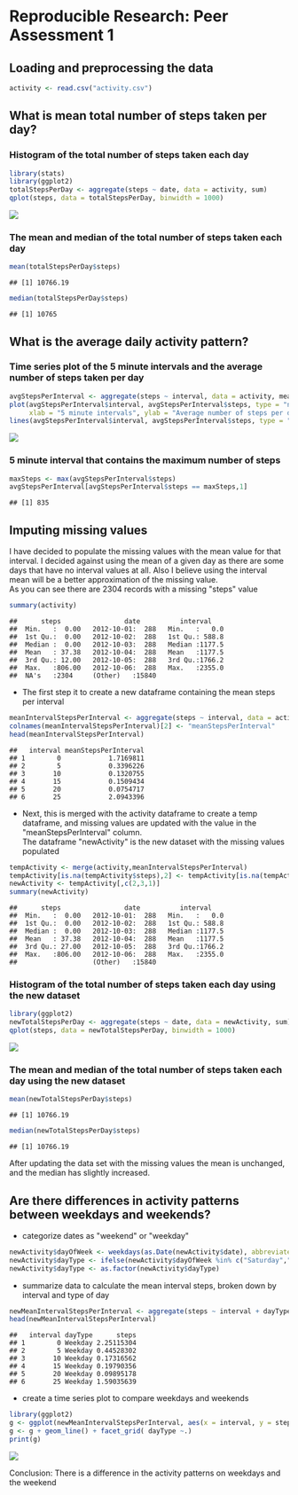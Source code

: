 # Reproducible Research: Peer Assessment 1


## Loading and preprocessing the data


```r
activity <- read.csv("activity.csv")
```


## What is mean total number of steps taken per day?

### Histogram of the total number of steps taken each day


```r
library(stats)
library(ggplot2)
totalStepsPerDay <- aggregate(steps ~ date, data = activity, sum)
qplot(steps, data = totalStepsPerDay, binwidth = 1000)
```

![](PA1_template_files/figure-html/unnamed-chunk-2-1.png) 

### The mean and median of the total number of steps taken each day


```r
mean(totalStepsPerDay$steps)
```

```
## [1] 10766.19
```

```r
median(totalStepsPerDay$steps)
```

```
## [1] 10765
```

## What is the average daily activity pattern?

### Time series plot of the 5 minute intervals and the average number of steps taken per day

```r
avgStepsPerInterval <- aggregate(steps ~ interval, data = activity, mean)
plot(avgStepsPerInterval$interval, avgStepsPerInterval$steps, type = "n", 
     xlab = "5 minute intervals", ylab = "Average number of steps per day")
lines(avgStepsPerInterval$interval, avgStepsPerInterval$steps, type = "l")
```

![](PA1_template_files/figure-html/unnamed-chunk-4-1.png) 

### 5 minute interval that contains the maximum number of steps


```r
maxSteps <- max(avgStepsPerInterval$steps)
avgStepsPerInterval[avgStepsPerInterval$steps == maxSteps,1]
```

```
## [1] 835
```

## Imputing missing values

I have decided to populate the missing values with the mean value for that interval. I decided against using the mean of a given day as there are some days that have no interval values at all. Also I believe using the interval mean will be a better approximation of the missing value.  
As you can see there are 2304 records with a missing "steps" value


```r
summary(activity)
```

```
##      steps                date          interval     
##  Min.   :  0.00   2012-10-01:  288   Min.   :   0.0  
##  1st Qu.:  0.00   2012-10-02:  288   1st Qu.: 588.8  
##  Median :  0.00   2012-10-03:  288   Median :1177.5  
##  Mean   : 37.38   2012-10-04:  288   Mean   :1177.5  
##  3rd Qu.: 12.00   2012-10-05:  288   3rd Qu.:1766.2  
##  Max.   :806.00   2012-10-06:  288   Max.   :2355.0  
##  NA's   :2304     (Other)   :15840
```

- The first step it to create a new dataframe containing the mean steps per interval

```r
meanIntervalStepsPerInterval <- aggregate(steps ~ interval, data = activity, mean)
colnames(meanIntervalStepsPerInterval)[2] <- "meanStepsPerInterval"
head(meanIntervalStepsPerInterval)
```

```
##   interval meanStepsPerInterval
## 1        0            1.7169811
## 2        5            0.3396226
## 3       10            0.1320755
## 4       15            0.1509434
## 5       20            0.0754717
## 6       25            2.0943396
```
- Next, this is merged with the activity dataframe to create a temp dataframe, and missing values are updated with the value in the "meanStepsPerInterval" column.  
The dataframe "newActivity" is the new dataset with the missing values populated


```r
tempActivity <- merge(activity,meanIntervalStepsPerInterval)
tempActivity[is.na(tempActivity$steps),2] <- tempActivity[is.na(tempActivity$steps),4]
newActivity <- tempActivity[,c(2,3,1)]
summary(newActivity)
```

```
##      steps                date          interval     
##  Min.   :  0.00   2012-10-01:  288   Min.   :   0.0  
##  1st Qu.:  0.00   2012-10-02:  288   1st Qu.: 588.8  
##  Median :  0.00   2012-10-03:  288   Median :1177.5  
##  Mean   : 37.38   2012-10-04:  288   Mean   :1177.5  
##  3rd Qu.: 27.00   2012-10-05:  288   3rd Qu.:1766.2  
##  Max.   :806.00   2012-10-06:  288   Max.   :2355.0  
##                   (Other)   :15840
```

### Histogram of the total number of steps taken each day using the new dataset


```r
library(ggplot2)
newTotalStepsPerDay <- aggregate(steps ~ date, data = newActivity, sum)
qplot(steps, data = newTotalStepsPerDay, binwidth = 1000)
```

![](PA1_template_files/figure-html/unnamed-chunk-9-1.png) 

### The mean and median of the total number of steps taken each day using the new dataset


```r
mean(newTotalStepsPerDay$steps)
```

```
## [1] 10766.19
```

```r
median(newTotalStepsPerDay$steps)
```

```
## [1] 10766.19
```

After updating the data set with the missing values the mean is unchanged, and the median has slightly increased.


## Are there differences in activity patterns between weekdays and weekends?

- categorize dates as "weekend" or "weekday"

```r
newActivity$dayOfWeek <- weekdays(as.Date(newActivity$date), abbreviate = FALSE)
newActivity$dayType <- ifelse(newActivity$dayOfWeek %in% c("Saturday","Sunday"),"Weekend","Weekday")
newActivity$dayType <- as.factor(newActivity$dayType)
```

- summarize data to calculate the mean interval steps, broken down by interval and type of day

```r
newMeanIntervalStepsPerInterval <- aggregate(steps ~ interval + dayType, data = newActivity, mean)
head(newMeanIntervalStepsPerInterval)
```

```
##   interval dayType      steps
## 1        0 Weekday 2.25115304
## 2        5 Weekday 0.44528302
## 3       10 Weekday 0.17316562
## 4       15 Weekday 0.19790356
## 5       20 Weekday 0.09895178
## 6       25 Weekday 1.59035639
```

- create a time series plot to compare weekdays and weekends

```r
library(ggplot2)
g <- ggplot(newMeanIntervalStepsPerInterval, aes(x = interval, y = steps ))
g <- g + geom_line() + facet_grid( dayType ~.)
print(g)
```

![](PA1_template_files/figure-html/unnamed-chunk-13-1.png) 

Conclusion: There is a difference in the activity patterns on weekdays and the weekend
